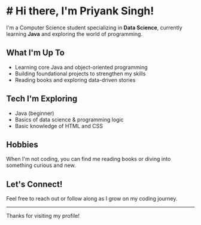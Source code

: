 # # Hi there, I'm Priyank Singh!

I'm a Computer Science student specializing in **Data Science**, currently learning **Java** and exploring the world of programming.

## What I'm Up To
- Learning core Java and object-oriented programming
- Building foundational projects to strengthen my skills
- Reading books and exploring data-driven stories

## Tech I'm Exploring
- Java (beginner)
- Basics of data science & programming logic
- Basic knowledge of HTML and CSS
## Hobbies
When I'm not coding, you can find me reading books or diving into something curious and new.

## Let's Connect!
Feel free to reach out or follow along as I grow on my coding journey.

---

Thanks for visiting my profile!
